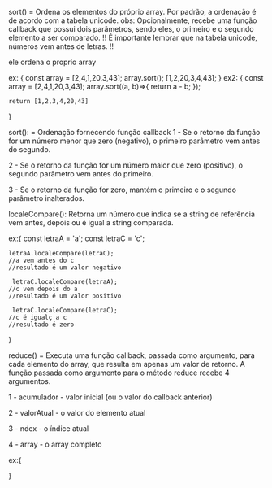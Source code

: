 sort() = Ordena os elementos do próprio array. Por padrão, a ordenação é de acordo com a tabela unicode.
obs: Opcionalmente, recebe uma função callback que possui dois parâmetros, sendo eles, o primeiro e o segundo elemento a ser comparado. 
!! É importante lembrar que na tabela unicode, números vem antes de letras. !!

ele ordena o proprio array

ex: {
    const array = [2,4,1,20,3,43];
    array.sort(); [1,2,20,3,4,43];
}
 ex2: {
     const array = [2,4,1,20,3,43];
    array.sort((a, b)=>{
        return a - b; 
    });

    return [1,2,3,4,20,43]
 }


 sort(): = Ordenação fornecendo função callback 
 1 - Se o retorno da função for um número menor que zero (negativo), o primeiro parâmetro vem antes do segundo.

2 - Se o retorno da função for um número maior que zero (positivo), o segundo parâmetro vem antes do primeiro.

3 - Se o retorno da função for zero, mantém o primeiro e o segundo parâmetro inalterados. 
 
 localeCompare(): Retorna um número que indica se a string de referência vem antes, depois ou é igual a string comparada.

 ex:{
    const letraA = 'a';
    const letraC = 'c';

    letraA.localeCompare(letraC);
    //a vem antes do c
    //resultado é um valor negativo
     
     letraC.localeCompare(letraA);
    //c vem depois do a
    //resultado é um valor positivo
     
     letraC.localeCompare(letraC);
    //c é igualç a c
    //resultado é zero

 }


reduce() = Executa uma função callback, passada como argumento, para cada elemento do array, que resulta em apenas um valor de retorno. 
A função passada como argumento para o método reduce recebe 4 argumentos.


1 - acumulador - valor inicial (ou o valor do callback anterior)

2 - valorAtual - o valor do elemento atual

3 - ndex - o índice atual

4 - array - o array completo

ex:{

}

